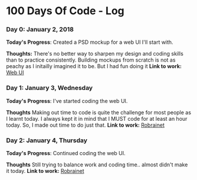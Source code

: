 # 100 Days Of Code - Log

### Day 0: January 2, 2018

**Today's Progress**: Created a PSD mockup for a web UI I'll start with.

**Thoughts:** There's no better way to sharpen my design and coding skills than to practice consistently. Building mockups from scratch is not as peachy as I initailly imagined it to be. But I had fun doing it
**Link to work:** [Web UI](https://twitter.com/psybuglite/status/948302451744133121)



### Day 1: January 3, Wednesday

**Today's Progress**: I've started coding the web UI.

**Thoughts** Making out time to code is quite the challenge for most people as I learnt today. I always kept it in mind that I MUST code for at least an hour today. So, I made out time to do just that.
**Link to work:** [Robrainet](https://github.com/psybuglite?tab=overview&from=2018-01-03)


### Day 2: January 4, Thursday

**Today's Progress**: Continued coding the web UI.

**Thoughts** Still trying to balance work and coding time.. almost didn't make it today.
**Link to work:** [Robrainet](https://github.com/psybuglite?tab=overview&from=2018-01-03)